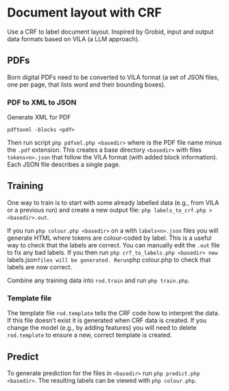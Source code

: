 # Document layout with CRF

Use a CRF to label document layout. Inspired by Grobid, input and output data formats based on VILA (a LLM approach).

## PDFs

Born digital PDFs need to be converted to VILA format (a set of JSON files, one per page, that lists word and their bounding boxes).

### PDF to XML to JSON

Generate XML for PDF

`pdftoxml -blocks <pdf>`

Then run script `php pdfxml.php <basedir>` where <basedir> is the PDF file name minus the `.pdf` extension. This creates a base directory `<basedir>` with files `tokens<n>.json` that follow the VILA format (with added block information). Each JSON file describes a single page.

## Training

One way to train is to start with some already labelled data (e.g., from VILA or a previous run) and create a new output file: `php labels_to_crf.php > <basedir>.out`.

If you run `php colour.php <basedir>` on a <basedir> with `labels<n>.json` files you will generate HTML where tokens are colour-coded by label. This is a useful way to check that the labels are correct. You can manually edit the `.out` file to fix any bad labels. If you then run `php crf_to_labels.php <basedir> new `labels<n>.json` files will be generated. Rerun `php colour.php <basedir> to check that labels are now correct.

Combine any training data into `rod.train` and run `php train.php`.

### Template file

The template file `rod.template` tells the CRF code how to interpret the data. If this file doesn’t exist it is generated when CRF data is created. If you change the model (e.g., by adding features) you will need to delete `rod.template` to ensure a new, correct template is created.

## Predict

To generate prediction for the files in `<basedir>` run `php predict.php <basedir>`. The resulting labels can be viewed with `php colour.php`.




